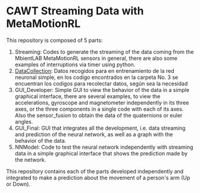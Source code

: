 # **CAWT Streaming Data with MetaMotionRL**

This repository is composed of 5 parts:

1. Streaming: Codes to generate the streaming of the data coming from the MbientLAB MetaMotionRL sensors in general, there are also some examples of interruptions via timer using python.
2. [DataCollection](https://github.com/CAWT-Research/MetaMotionRL/tree/main/DataCollection): Datos recogidos para en entrenamiento de la red neuronal simple, en los codigo encontrados en la carpeta No. 3 se encuentran los codigos para recolectar datos, según sea la necesidad
3. GUI_Developer: Simple GUI to view the behavior of the data in a simple graphical interface, there are several examples, to view the accelerations, gyroscope and magnetometer independently in its three axes, or the three components in a single code with each of its axes. Also the sensor_fusion to obtain the data of the quaternions or euler angles.
4. GUI_Final: GUI that integrates all the development, i.e. data streaming and prediction of the neural network, as well as a graph with the behavior of the data.
5. NNModel: Code to test the neural network independently with streaming data in a simple graphical interface that shows the prediction made by the network.

This repository contains each of the parts developed independently and integrated to make a prediction about the movement of a person's arm (Up or Down).
